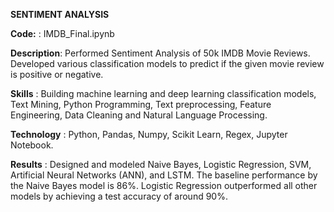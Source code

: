 **SENTIMENT ANALYSIS**

**Code:** : IMDB_Final.ipynb

**Description**: Performed Sentiment Analysis of 50k IMDB Movie Reviews. Developed various classification models to predict if the given movie review is positive or negative.

**Skills** : Building machine learning and deep learning classification models, Text Mining, Python Programming, Text preprocessing, Feature Engineering, Data Cleaning and Natural Language Processing.

**Technology** : Python, Pandas, Numpy, Scikit Learn, Regex, Jupyter Notebook.

**Results** : Designed and modeled Naive Bayes, Logistic Regression, SVM, Artificial Neural Networks (ANN), and LSTM. The baseline performance by the Naive Bayes model is 86%. Logistic Regression outperformed all other models by achieving a test accuracy of around 90%.

